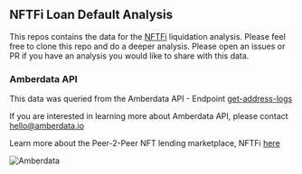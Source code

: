 ## NFTFi Loan Default Analysis

This repos contains the data for the [NFTFi](https://nftfi.com/) liquidation analysis.  Please feel free to clone this repo and do a deeper analysis.  Please open an issues or PR if you have an analysis you would like to share with this data. 

### Amberdata API 
This data was queried from the Amberdata API - Endpoint [get-address-logs](https://docs.amberdata.io/reference/get-address-logs)

If you are interested in learning more about Amberdata API, please contact <hello@amberdata.io>

Learn more about the Peer-2-Peer NFT lending marketplace, NFTFi [here](https://nftfi.com/how-it-works/) 

![Amberdata](https://mma.prnewswire.com/media/1730134/amberdata_Logo.jpg?p=facebook)


